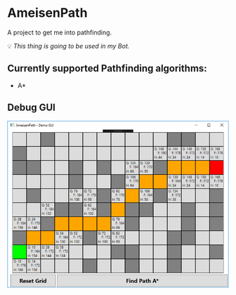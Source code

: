 # AmeisenPath
A project to get me into pathfinding. 

💡 *This thing is going to be used in my Bot.*

## Currently supported Pathfinding algorithms:
- A*

## Debug GUI

![alt text](https://github.com/Jnnshschl/AmeisenPath/blob/master/images/gui.PNG?raw=true "Debug GUI")
